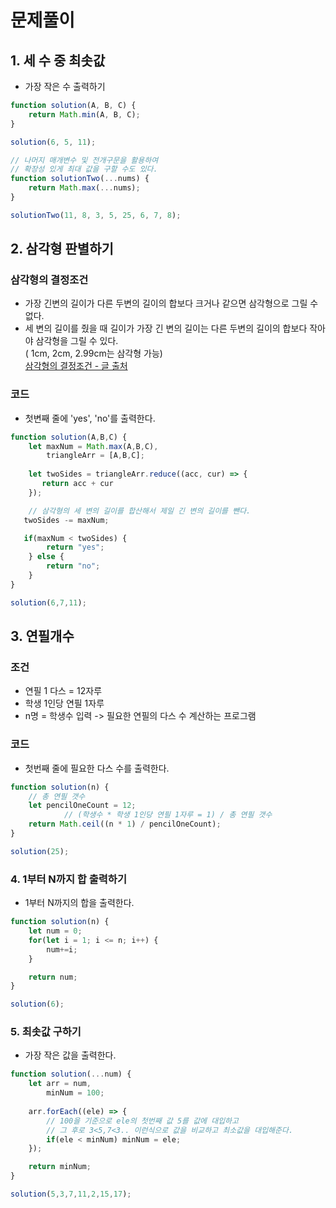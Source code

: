 # 문제풀이

## 1. 세 수 중 최솟값

- 가장 작은 수 출력하기

```javascript
function solution(A, B, C) {
    return Math.min(A, B, C);
}

solution(6, 5, 11);

// 나머지 매개변수 및 전개구문을 활용하여 
// 확장성 있게 최대 값을 구할 수도 있다. 
function solutionTwo(...nums) {
    return Math.max(...nums);
}

solutionTwo(11, 8, 3, 5, 25, 6, 7, 8);
```

## 2. 삼각형 판별하기

### 삼각형의 결정조건 
  - 가장 긴변의 길이가 다른 두변의 길이의 합보다 크거나 같으면 삼각형으로 그릴 수 없다. 
  - 세 변의 길이를 줬을 때 길이가 가장 긴 변의 길이는 다른 두변의 길이의 합보다 작아야 삼각형을 그릴 수 있다.
  <br>( 1cm, 2cm, 2.99cm는 삼각형 가능)
<br>[삼각형의 결정조건 - 글 출처](https://mathbang.net/92)

### 코드
  - 첫변째 줄에 'yes', 'no'를 출력한다.

```javascript
function solution(A,B,C) {
    let maxNum = Math.max(A,B,C),
        triangleArr = [A,B,C];
    
    let twoSides = triangleArr.reduce((acc, cur) => {
       return acc + cur
    });

    // 삼각형의 세 변의 길이를 합산해서 제일 긴 변의 길이를 뺀다. 
   twoSides -= maxNum;

   if(maxNum < twoSides) {
        return "yes";
    } else {
        return "no";
    }
}

solution(6,7,11);
```

## 3. 연필개수 

### 조건
- 연필  1 다스 = 12자루
- 학생 1인당 연필 1자루
- n명 = 학생수 입력 -> 필요한 연필의 다스 수 계산하는 프로그램

### 코드
- 첫번째 줄에 필요한 다스 수를 출력한다.

```javascript
function solution(n) {
    // 총 연필 갯수
    let pencilOneCount = 12;
            // (학생수 * 학생 1인당 연필 1자루 = 1) / 총 연필 갯수 
    return Math.ceil((n * 1) / pencilOneCount);
}

solution(25);
```

### 4. 1부터 N까지 합 출력하기
- 1부터 N까지의 합을 출력한다.

```javascript
function solution(n) {
    let num = 0;
    for(let i = 1; i <= n; i++) {
        num+=i;
    }

    return num;
}

solution(6);
```

### 5. 최솟값 구하기 
- 가장 작은 값을 출력한다.

```javascript
function solution(...num) {
    let arr = num,
        minNum = 100;
    
    arr.forEach((ele) => {
        // 100을 기준으로 ele의 첫번째 값 5를 값에 대입하고 
        // 그 후로 3<5,7<3.. 이런식으로 값을 비교하고 최소값을 대입해준다. 
        if(ele < minNum) minNum = ele;
    });

    return minNum;
}

solution(5,3,7,11,2,15,17);
```
